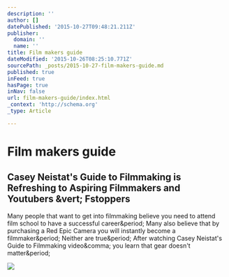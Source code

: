 ```yaml
---
description: ''
author: []
datePublished: '2015-10-27T09:48:21.211Z'
publisher:
  domain: ''
  name: ''
title: Film makers guide
dateModified: '2015-10-26T08:25:10.771Z'
sourcePath: _posts/2015-10-27-film-makers-guide.md
published: true
inFeed: true
hasPage: true
inNav: false
url: film-makers-guide/index.html
_context: 'http://schema.org'
_type: Article

---
```

# Film makers guide

<article style=""><h1>Casey Neistat's Guide to Filmmaking is Refreshing to Aspiring Filmmakers and Youtubers &amp;vert; Fstoppers</h1><p>Many people that want to get into filmmaking believe you need to attend film school to have a successful career&amp;period; Many also believe that by purchasing a Red Epic Camera you will instantly become a filmmaker&amp;period; Neither are true&amp;period; After watching Casey Neistat's Guide to Filmmaking video&amp;comma; you learn that gear doesn't matter&amp;period;</p><img src="https://d1w5usc88actyi.cloudfront.net/styles/full/s3/media/2015/10/canon_powershot_300_hs.jpg" /></article>
